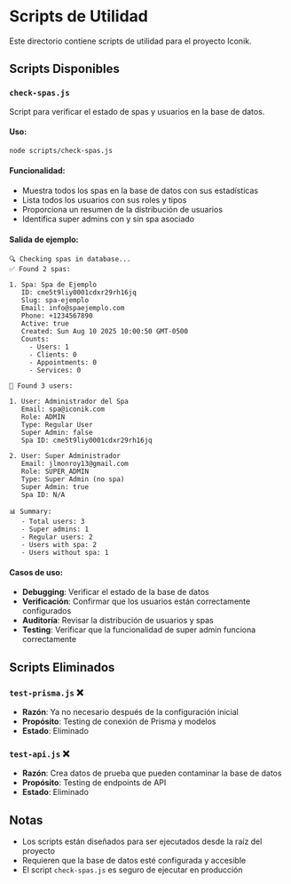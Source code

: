 # Scripts de Utilidad

Este directorio contiene scripts de utilidad para el proyecto Iconik.

## Scripts Disponibles

### `check-spas.js`

Script para verificar el estado de spas y usuarios en la base de datos.

#### Uso:

```bash
node scripts/check-spas.js
```

#### Funcionalidad:

- Muestra todos los spas en la base de datos con sus estadísticas
- Lista todos los usuarios con sus roles y tipos
- Proporciona un resumen de la distribución de usuarios
- Identifica super admins con y sin spa asociado

#### Salida de ejemplo:

```
🔍 Checking spas in database...
✅ Found 2 spas:

1. Spa: Spa de Ejemplo
   ID: cme5t9liy0001cdxr29rh16jq
   Slug: spa-ejemplo
   Email: info@spaejemplo.com
   Phone: +1234567890
   Active: true
   Created: Sun Aug 10 2025 10:00:50 GMT-0500
   Counts:
     - Users: 1
     - Clients: 0
     - Appointments: 0
     - Services: 0

👥 Found 3 users:

1. User: Administrador del Spa
   Email: spa@iconik.com
   Role: ADMIN
   Type: Regular User
   Super Admin: false
   Spa ID: cme5t9liy0001cdxr29rh16jq

2. User: Super Administrador
   Email: jlmonroy13@gmail.com
   Role: SUPER_ADMIN
   Type: Super Admin (no spa)
   Super Admin: true
   Spa ID: N/A

📊 Summary:
   - Total users: 3
   - Super admins: 1
   - Regular users: 2
   - Users with spa: 2
   - Users without spa: 1
```

#### Casos de uso:

- **Debugging**: Verificar el estado de la base de datos
- **Verificación**: Confirmar que los usuarios están correctamente configurados
- **Auditoría**: Revisar la distribución de usuarios y spas
- **Testing**: Verificar que la funcionalidad de super admin funciona correctamente

## Scripts Eliminados

### `test-prisma.js` ❌

- **Razón**: Ya no necesario después de la configuración inicial
- **Propósito**: Testing de conexión de Prisma y modelos
- **Estado**: Eliminado

### `test-api.js` ❌

- **Razón**: Crea datos de prueba que pueden contaminar la base de datos
- **Propósito**: Testing de endpoints de API
- **Estado**: Eliminado

## Notas

- Los scripts están diseñados para ser ejecutados desde la raíz del proyecto
- Requieren que la base de datos esté configurada y accesible
- El script `check-spas.js` es seguro de ejecutar en producción
